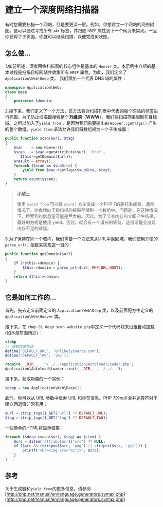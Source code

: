 # 建立一个深度网络扫描器

有时您需要扫描一个网站，但是要更深一层。例如，你想建立一个网站的网络树图。这可以通过寻找所有 `<A>` 标签，并跟随 `HREF` 属性到下一个网页来实现。一旦你获得了子页面，你就可以继续扫描，以便完成树状图。

## 怎么做...

1.如前所述，深度网络扫描器的核心组件是基本的 `Hoover` 类。本示例中介绍的基本过程是扫描目标网站并收集所有 `HREF` 属性。为此，我们定义了 `Application\Web\Deep` 类。 我们添加一个代表 DNS 域的属性：

```php
namespace Application\Web;
class Deep
{
    protected $domain;
```

2.接下来，我们定义了一个方法，该方法将对扫描列表中代表的每个网站的标签进行抓取。为了防止扫描器搜索整个**万维网**（**WWW**），我们将扫描范围限制在目标域。之所以加入了`yield from` ，是因为我们需要输出由 `Hoover::getTags()` 产生的整个数组。`yield from` 语法允许我们将数组视为一个子生成器：

```php
public function scan($url, $tag)
{
    $vac    = new Hoover();
    $scan   = $vac->getAttribute($url, 'href', 
       $this->getDomain($url));
    $result = array();
    foreach ($scan as $subSite) {
        yield from $vac->getTags($subSite, $tag);
    }
    return count($scan);
}
```

> **小贴士**
>
> 使用 `yield from` 可以将 `scan()` 方法变成一个PHP 7的委托生成器。通常情况下，你会倾向于将扫描的结果存储到一个数组中。问题是，在这种情况下，检索到的信息量可能是巨大的。因此，为了节省内存和立即产生结果，最好的方式是使用 yield。否则，就会有一个漫长的等待，这很可能会出现内存不足的错误。

3.为了保持在同一个域内，我们需要一个方法来从URL中返回域。我们使用方便的 `parse_url()` 函数来实现这一目的：

```php
public function getDomain($url)
{
    if (!$this->domain) {
        $this->domain = parse_url($url, PHP_URL_HOST);
    }
    return $this->domain;
}
```

## 它是如何工作的...

首先，先去定义前面定义的 `Application\Web\Deep` 类，以及前面配方中定义的 `Application\Web\Hoover` 类。

接下来，在 `chap_01_deep_scan_website.php`中定义一个代码块来设置自动加载\(如本章前面所述\)：

```php
<?php
// 根据需要修改
define('DEFAULT_URL', 'unlikelysource.com');
define('DEFAULT_TAG', 'img');

require __DIR__ . '/../../Application/Autoload/Loader.php';
Application\Autoload\Loader::init(__DIR__ . '/../..');
```

接下来，获取新类的一个实例：

```php
$deep = new Application\Web\Deep();
```

此时，你可以从 URL 参数中检索 URL 和标签信息。PHP 7的null 合并运算符对于建立回退值非常有用：

```php
$url = strip_tags($_GET['url'] ?? DEFAULT_URL);
$tag = strip_tags($_GET['tag'] ?? DEFAULT_TAG);
```

一些简单的HTML将显示结果：

```php
foreach ($deep->scan($url, $tag) as $item) {
    $src = $item['attributes']['src'] ?? NULL;
    if ($src && (stripos($src, 'png') || stripos($src, 'jpg'))) {
        printf('<br><img src="%s"/>', $src);
    }
}
```

## 参考

关于生成器和`yield from`的更多信息，请参阅 [http://php.net/manual/en/language.generators.syntax.php](http://php.net/manual/en/language.generators.syntax.php)

